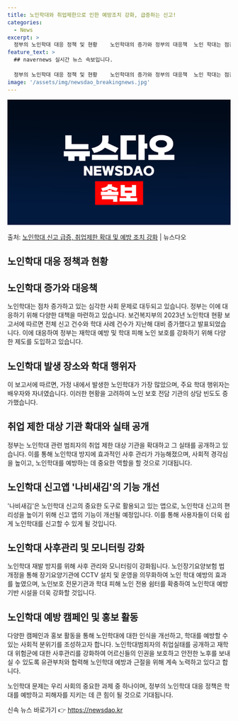 ```yaml
---
title: 노인학대와 취업제한으로 인한 예방조치 강화, 급증하는 신고!
categories:
  - News
excerpt: >
  정부의 노인학대 대응 정책 및 현황    노인학대의 증가와 정부의 대응책  노인 학대는 점점 증가하는 심각한…
feature_text: >
  ## navernews 실시간 뉴스 속보입니다.

  정부의 노인학대 대응 정책 및 현황    노인학대의 증가와 정부의 대응책  노인 학대는 점점 증가하는 심각한…
image: '/assets/img/newsdao_breakingnews.jpg'
---
```


![뉴스다오 속보](/assets/img/newsdao_breakingnews.jpg)

<p>출처: <a href="https://newsdao.kr/4252" rel="dofollow">노인학대 신고 급증, 취업제한 확대 및 예방 조치 강화</a> | 뉴스다오</p>

## 노인학대 대응 정책과 현황

## 노인학대 증가와 대응책
노인학대는 점차 증가하고 있는 심각한 사회 문제로 대두되고 있습니다. 정부는 이에 대응하기 위해 다양한 대책을 마련하고 있습니다. 보건복지부의 2023년 노인학대 현황 보고서에 따르면 전체 신고 건수와 학대 사례 건수가 지난해 대비 증가했다고 발표되었습니다. 이에 대응하여 정부는 재학대 예방 및 학대 피해 노인 보호를 강화하기 위해 다양한 제도를 도입하고 있습니다.

## 노인학대 발생 장소와 학대 행위자
이 보고서에 따르면, 가정 내에서 발생한 노인학대가 가장 많았으며, 주요 학대 행위자는 배우자와 자녀였습니다. 이러한 현황을 고려하여 노인 보호 전담 기관의 상담 빈도도 증가했습니다.

## 취업 제한 대상 기관 확대와 실태 공개
정부는 노인학대 관련 범죄자의 취업 제한 대상 기관을 확대하고 그 실태를 공개하고 있습니다. 이를 통해 노인학대 방지에 효과적인 사후 관리가 가능해졌으며, 사회적 경각심을 높이고, 노인학대를 예방하는 데 중요한 역할을 할 것으로 기대됩니다.

## 노인학대 신고앱 '나비새김'의 기능 개선
'나비새김'은 노인학대 신고의 중요한 도구로 활용되고 있는 앱으로, 노인학대 신고의 편리성을 높이기 위해 신고 앱의 기능이 개선될 예정입니다. 이를 통해 사용자들이 더욱 쉽게 노인학대를 신고할 수 있게 될 것입니다.

## 노인학대 사후관리 및 모니터링 강화
노인학대 재발 방지를 위해 사후 관리와 모니터링이 강화됩니다. 노인장기요양보험 법 개정을 통해 장기요양기관에 CCTV 설치 및 운영을 의무화하여 노인 학대 예방의 효과를 높였으며, 노인보호 전문기관과 학대 피해 노인 전용 쉼터를 확충하여 노인학대 예방 기반 시설을 더욱 강화할 것입니다.

## 노인학대 예방 캠페인 및 홍보 활동
다양한 캠페인과 홍보 활동을 통해 노인학대에 대한 인식을 개선하고, 학대를 예방할 수 있는 사회적 분위기를 조성하고자 합니다. 노인학대범죄자의 취업실태를 공개하고 재학대 위험군에 대한 사후관리를 강화하여 어르신들의 인권을 보호하고 안전한 노후를 보내실 수 있도록 유관부처와 협력해 노인학대 예방과 근절을 위해 계속 노력하고 있다고 합니다.

노인학대 문제는 우리 사회의 중요한 과제 중 하나이며, 정부의 노인학대 대응 정책은 학대를 예방하고 피해자를 지키는 데 큰 힘이 될 것으로 기대됩니다. 

신속 뉴스 바로가기 👉 <a href="https://newsdao.kr" rel="dofollow">https://newsdao.kr</a>


